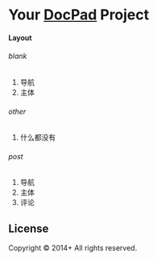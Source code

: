 # Your [DocPad](http://docpad.org) Project
  
#### Layout  
  
###### blank  

1. 导航
2. 主体

###### other  

1. 什么都没有
  
###### post

1. 导航
2. 主体
3. 评论
  

## License
Copyright &copy; 2014+ All rights reserved.
